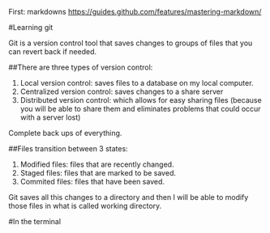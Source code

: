 First: markdowns https://guides.github.com/features/mastering-markdown/

#Learning git

Git is a version control tool that saves changes to groups of files that you can revert back if needed.

##There are three types of version control:

1. Local version control: saves files to a database on my local computer.
2. Centralized version control: saves changes to a share server
3. Distributed version control: which allows for easy sharing files (because you will be able to share them and eliminates problems that could occur with a server lost)

Complete back ups of everything.

##Files transition between 3 states:
1. Modified files: files that are recently changed.
2. Staged files: files that are marked to be saved.
3. Commited files: files that have been saved.

Git saves all this changes to a directory and then I will be able to modify those files in what is called working directory.

#In the terminal

